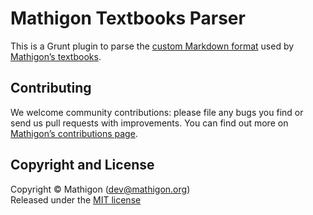 # Mathigon Textbooks Parser

This is a Grunt plugin to parse the
[custom Markdown format](https://github.com/mathigon/textbooks/wiki/content.md)
used by [Mathigon’s textbooks](https://github.com/mathigon/textbooks).


## Contributing

We welcome community contributions: please file any bugs you find or send us
pull requests with improvements. You can find out more on
[Mathigon’s contributions page](https://mathigon.org/contribute).


## Copyright and License

Copyright © Mathigon ([dev@mathigon.org](mailto:dev@mathigon.org))  
Released under the [MIT license](LICENSE)
